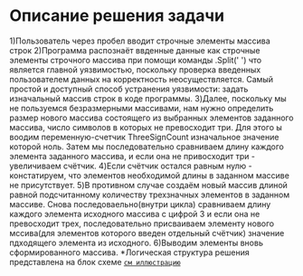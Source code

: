 # Описание решения задачи 

1)Пользователь через пробел вводит строчные элементы массива строк
2)Программа распознаёт ввденные данные как строчные элементы строчного массива при помощи команды .Split(' ')
что является главной уязвимостью, поскольку проверка введенных пользователем данных на корректность неосуществляется.
Самый простой и доступный способ устранения уязвимости: задать изначальный массив строк в коде программы.
3)Далее, поскольку мы не пользуемся безразмерными массивами, нам нужно определить размер нового массива состоящего из выбранных элементов заданного массива, число символов в которых не превосходит три. Для этого ы воодим переменную-счетчик ThreeSignCount изначальное значение которой ноль.
Затем мы последовательно сравниваем длину каждого элемента заданного массива, и если она не привосходит три - увеличиваем счётчик.
4)Если счётчик остался равным нулю - констатируем, что элементов необходимой длины в заданном массиве не присутствует.
5)В противном случае создаём новый массив длиной равной подсчитанному количеству трехзначных элементов в заданном массиве.
Снова последоваельно(внутри цикла) сравниваем длину каждого элемента исходного массива с цифрой 3 и если она не превосходит трех, последовательно присваиваем элементу нового мссива(для элементов которого введен отдельный счётчик) значение пдходящего элемента из исходного.
6)Выводим элементы вновь сформированного массива.
*Логическая структура решения представлена на блок схеме 
<code>[см иллюстрацию](/TaskBlockScheme.png "блок схема задачи")
</code>

